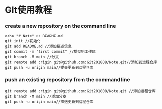 # GIt使用教程

### create a new repository on the command line

```shell
echo "# Note" >> README.md
git init //初始化
git add README.md //添加描述信息
git commit -m "first commit" //提交到工作区
git branch -M main //分支
git remote add origin git@github.com:Git201808/Note.git//添加到远程仓库
git push -u origin main//提交更新到远程仓库
```

###  push an existing repository from the command line

```shell
git remote add origin git@github.com:Git201808/Note.git //添加远程仓库
git branch -M main //添加分支
git push -u origin main//推送更新到远程仓库
```

